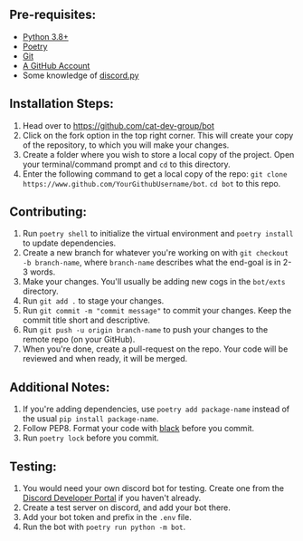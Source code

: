 ## Pre-requisites:
 - [Python 3.8+](https://www.python.org/downloads/)
 - [Poetry](https://python-poetry.org/docs/)
 - [Git](https://git-scm.com/downloads)
 - [A GitHub Account](https://github.com/join)
 - Some knowledge of [discord.py](https://discordpy.readthedocs.io/en/stable/)

## Installation Steps:
1. Head over to https://github.com/cat-dev-group/bot
2. Click on the fork option in the top right corner. This will create your copy of the repository, to which you will make your changes.
3. Create a folder where you wish to store a local copy of the project. Open your terminal/command prompt and `cd` to this directory.
4. Enter the following command to get a local copy of the repo:
`git clone https://www.github.com/YourGithubUsername/bot`.
`cd bot` to this repo.

## Contributing:
1. Run `poetry shell` to initialize the virtual environment and `poetry install` to update dependencies.
2. Create a new branch for whatever you're working on with `git checkout -b branch-name`, where `branch-name` describes what the end-goal is in 2-3 words.
3. Make your changes. You'll usually be adding new cogs in the `bot/exts` directory.
4. Run `git add .` to stage your changes.
5. Run `git commit -m "commit message"` to commit your changes. Keep the commit title short and descriptive.
6. Run `git push -u origin branch-name` to push your changes to the remote repo (on your GitHub).
7. When you're done, create a pull-request on the repo. Your code will be reviewed and when ready, it will be merged. 

## Additional Notes:
1. If you're adding dependencies, use `poetry add package-name` instead of the usual `pip install package-name`.
2. Follow PEP8. Format your code with [black](https://pypi.org/project/black/) before you commit.
3. Run `poetry lock` before you commit.

## Testing:
1. You would need your own discord bot for testing. Create one from the [Discord Developer Portal](https://discord.com/developers/applications) if you haven't already.
2. Create a test server on discord,  and add your bot there.
3. Add your bot token and prefix in the `.env` file.
4. Run the bot with `poetry run python -m bot`.
